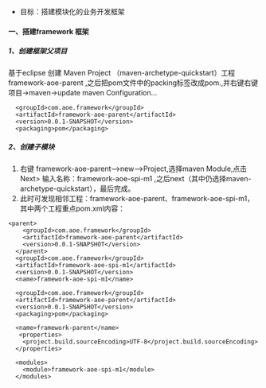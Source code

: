 - 目标：搭建模块化的业务开发框架
####  一、搭建framework 框架
##### 1、创建框架父项目
基于eclipse 创建 Maven Project （maven-archetype-quickstart）工程framework-aoe-parent ,之后把pom文件中的packing标签改成pom.,并右键右键项目->maven->update maven Configuration...  
```language
  <groupId>com.aoe.framework</groupId>
  <artifactId>framework-aoe-parent</artifactId>
  <version>0.0.1-SNAPSHOT</version>
  <packaging>pom</packaging>
```
##### 2、创建子模块
1. 右键 framework-aoe-parent-->new-->Project,选择maven Module,点击 Next> 输入名称：framework-aoe-spi-m1 ,之后next（其中仍选择maven-archetype-quickstart），最后完成。
2. 此时可发现相邻工程：framework-aoe-parent、framework-aoe-spi-m1，其中两个工程重点pom.xml内容：
```language
<parent>
    <groupId>com.aoe.framework</groupId>
    <artifactId>framework-aoe-parent</artifactId>
    <version>0.0.1-SNAPSHOT</version>
  </parent>
  <groupId>com.aoe.framework</groupId>
  <artifactId>framework-aoe-spi-m1</artifactId>
  <version>0.0.1-SNAPSHOT</version>
  <name>framework-aoe-spi-m1</name>
```
```language
  <groupId>com.aoe.framework</groupId>
  <artifactId>framework-aoe-parent</artifactId>
  <version>0.0.1-SNAPSHOT</version>
  <packaging>pom</packaging>

  <name>framework-parent</name>
   <properties>
    <project.build.sourceEncoding>UTF-8</project.build.sourceEncoding>
  </properties>

  <modules>
    <module>framework-aoe-spi-m1</module>
  </modules>
```


